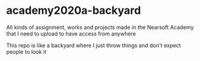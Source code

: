 # academy2020a-backyard
All kinds of assignment, works and projects made in the Nearsoft Academy that I need to upload to have access from anywhere

This repo is like a backyard where I just throw things and don't expect people to look it
